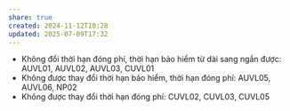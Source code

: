 ```yaml
---
share: true
created: 2024-11-12T10:28
updated: 2025-07-09T17:32
---
```

- Không đổi thời hạn đóng phí, thời hạn bảo hiểm từ dài sang ngắn được: AUVL01, AUVL02, AUVL03, CUVL01
- Không được thay đổi thời hạn bảo hiểm, thời hạn đóng phí: AUVL05, AUVL06, NP02
- Không được thay đổi thời hạn đóng phí: CUVL02, CUVL03, CUVL05
